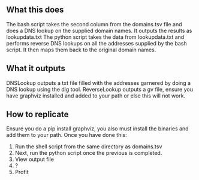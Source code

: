 ## What this does

The bash script takes the second column from the domains.tsv file and does a DNS lookup on the supplied domain names. It outputs the results as lookupdata.txt
The python script takes the data from lookupdata.txt and performs reverse DNS lookups on all the addresses supplied by the bash script. It then maps them back to the original domain names.

## What it outputs

DNSLookup outputs a txt file filled with the addresses garnered by doing a DNS lookup using the dig tool.
ReverseLookup outputs a gv file, ensure you have graphviz installed and added to your path or else this will not work.

## How to replicate
Ensure you do a pip install graphviz, you also must install the binaries and add them to your path. Once you have done this:

1. Run the shell script from the same directory as domains.tsv
2. Next, run the python script once the previous is completed.
3. View output file
4. ?
5. Profit